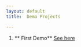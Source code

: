 ```yaml
---
layout: default
title:  Demo Projects

---
```



1. ** First Demo** [See here](https://github.com/lk4ml/Mixed_Effect_Modelling)